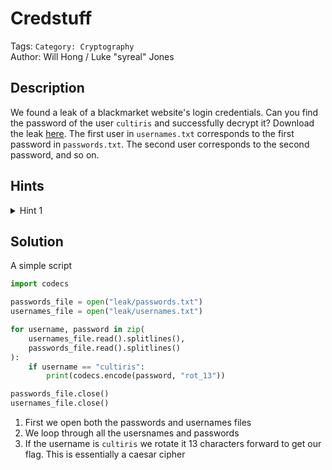 # Credstuff

Tags: `Category: Cryptography`\
Author: Will Hong / Luke "syreal" Jones

## Description

We found a leak of a blackmarket website's login credentials. Can you find the password of the user `cultiris` and successfully decrypt it?
Download the leak [here](https://artifacts.picoctf.net/c/534/leak.tar).
The first user in `usernames.txt` corresponds to the first password in `passwords.txt`. The second user corresponds to the second password, and so on.

## Hints

<details>
<summary>Hint 1</summary>

Maybe other passwords will have hints about the leak?

</details>

## Solution

A simple script

```python
import codecs

passwords_file = open("leak/passwords.txt")
usernames_file = open("leak/usernames.txt")

for username, password in zip(
    usernames_file.read().splitlines(),
    passwords_file.read().splitlines()
):
    if username == "cultiris":
        print(codecs.encode(password, "rot_13"))

passwords_file.close()
usernames_file.close()

```

1. First we open both the passwords and usernames files
2. We loop through all the usersnames and passwords
3. If the username is `cultiris` we  rotate it 13 characters forward to get our flag. This is essentially a caesar cipher
